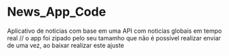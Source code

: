 # News_App_Code
Aplicativo de noticias com base em uma API com noticias globais em tempo real
// o app foi zipado pelo seu tamamho que não é possivel realizar enviar de uma vez, ao baixar realizar este ajuste
